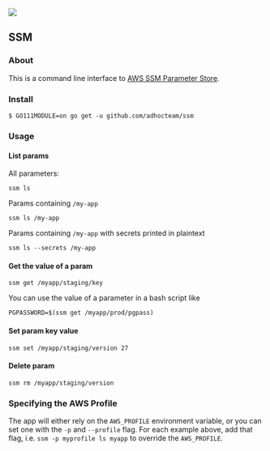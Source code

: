 ![](https://codebuild.us-east-1.amazonaws.com/badges?uuid=eyJlbmNyeXB0ZWREYXRhIjoiNFl6UXNBbmNva1RUVFVTTXFQZk8wSkJoaTB2TnVtTkVvdXBVRi9QMXFmVWlsRzdZc0JNc1Z6Mi9qb3ZFeTFZbDR0YmRCM2V5enhZLzJDZFY5RGFaWXlZPSIsIml2UGFyYW1ldGVyU3BlYyI6ImRoR3NCbk0rMGRxeWRzTGUiLCJtYXRlcmlhbFNldFNlcmlhbCI6MX0%3D&branch=master)

## SSM
### About
This is a command line interface to [AWS SSM Parameter Store](https://docs.aws.amazon.com/systems-manager/latest/userguide/what-is-systems-manager.html).

### Install
```
$ GO111MODULE=on go get -u github.com/adhocteam/ssm
```

### Usage


#### List params
All parameters:
```
ssm ls
```

Params containing `/my-app`
```
ssm ls /my-app
```

Params containing `/my-app` with secrets printed in plaintext
```
ssm ls --secrets /my-app
```

#### Get the value of a param
```
ssm get /myapp/staging/key
```

You can use the value of a parameter in a bash script like
```
PGPASSWORD=$(ssm get /myapp/prod/pgpass)
```

#### Set param key value
```
ssm set /myapp/staging/version 27
```

#### Delete param
```
ssm rm /myapp/staging/version
```

### Specifying the AWS Profile
The app will either rely on the `AWS_PROFILE` environment variable,
or you can set one with the `-p` and `--profile` flag. For each example above,
 add that flag, i.e. `ssm -p myprofile ls myapp` to override the `AWS_PROFILE`.
